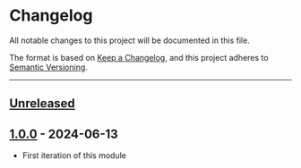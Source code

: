 # Changelog

All notable changes to this project will be documented in this file.

The format is based on [Keep a Changelog](https://keepachangelog.com/en/1.0.0/),
and this project adheres to [Semantic Versioning](https://semver.org/spec/v2.0.0.html).

* * *

## [Unreleased]

## [1.0.0] - 2024-06-13

- First iteration of this module

[Unreleased]: https://github.com/ortus-boxlang/bx-unsafe-evaluate/compare/v1.0.0...HEAD

[1.0.0]: https://github.com/ortus-boxlang/bx-unsafe-evaluate/compare/521047b43806d0dc690310f7ec51b24be68c9755...v1.0.0
